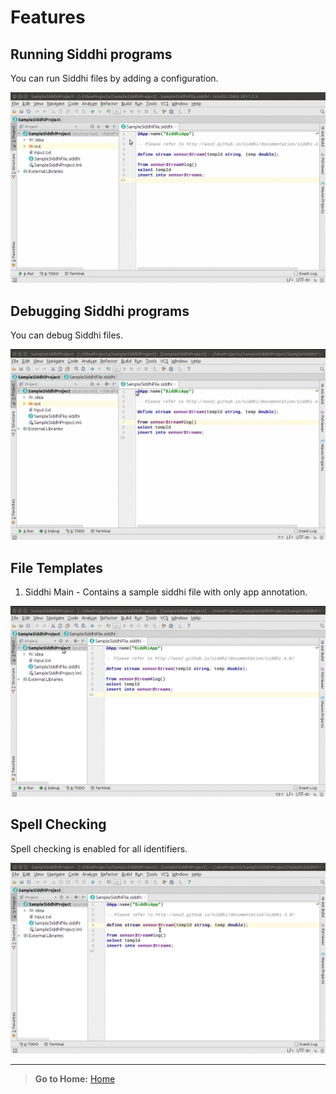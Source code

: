 # Features

## Running Siddhi programs 

You can run Siddhi files by adding a configuration.

![alt text](images/RunConfig.gif)

## Debugging Siddhi programs 

You can debug Siddhi files.

![alt text](images/DebugSupport.gif)

## File Templates

1) Siddhi Main - Contains a sample siddhi file with only app annotation.

![alt text](images/FileTemplates.gif)

## Spell Checking

Spell checking is enabled for all identifiers.

![alt text](images/SpellChecking.gif)
     
     
---      
> **Go to Home:** [Home](../README.md)
